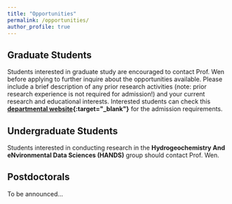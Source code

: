 ```yaml
---
title: "Opportunities"
permalink: /opportunities/
author_profile: true
---
```


## Graduate Students

Students interested in graduate study are encouraged to contact Prof. Wen before applying to further inquire about the opportunities available. Please include a brief description of any prior research activities (note: prior research experience is not required for admission!) and your current research and educational interests. Interested students can check this **[departmental website](http://earthsciences.syr.edu/academics/g-program.html){:target="_blank"}** for the admission requirements.

## Undergraduate Students

Students interested in conducting research in the **Hydrogeochemistry And eNvironmental Data Sciences (HANDS)** group should contact Prof. Wen.

## Postdoctorals

To be announced...
